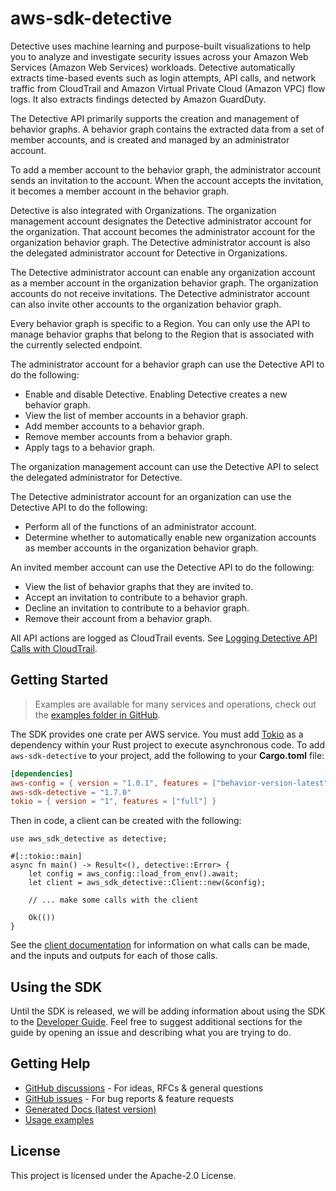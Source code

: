 # aws-sdk-detective

Detective uses machine learning and purpose-built visualizations to help you to analyze and investigate security issues across your Amazon Web Services (Amazon Web Services) workloads. Detective automatically extracts time-based events such as login attempts, API calls, and network traffic from CloudTrail and Amazon Virtual Private Cloud (Amazon VPC) flow logs. It also extracts findings detected by Amazon GuardDuty.

The Detective API primarily supports the creation and management of behavior graphs. A behavior graph contains the extracted data from a set of member accounts, and is created and managed by an administrator account.

To add a member account to the behavior graph, the administrator account sends an invitation to the account. When the account accepts the invitation, it becomes a member account in the behavior graph.

Detective is also integrated with Organizations. The organization management account designates the Detective administrator account for the organization. That account becomes the administrator account for the organization behavior graph. The Detective administrator account is also the delegated administrator account for Detective in Organizations.

The Detective administrator account can enable any organization account as a member account in the organization behavior graph. The organization accounts do not receive invitations. The Detective administrator account can also invite other accounts to the organization behavior graph.

Every behavior graph is specific to a Region. You can only use the API to manage behavior graphs that belong to the Region that is associated with the currently selected endpoint.

The administrator account for a behavior graph can use the Detective API to do the following:
  - Enable and disable Detective. Enabling Detective creates a new behavior graph.
  - View the list of member accounts in a behavior graph.
  - Add member accounts to a behavior graph.
  - Remove member accounts from a behavior graph.
  - Apply tags to a behavior graph.

The organization management account can use the Detective API to select the delegated administrator for Detective.

The Detective administrator account for an organization can use the Detective API to do the following:
  - Perform all of the functions of an administrator account.
  - Determine whether to automatically enable new organization accounts as member accounts in the organization behavior graph.

An invited member account can use the Detective API to do the following:
  - View the list of behavior graphs that they are invited to.
  - Accept an invitation to contribute to a behavior graph.
  - Decline an invitation to contribute to a behavior graph.
  - Remove their account from a behavior graph.

All API actions are logged as CloudTrail events. See [Logging Detective API Calls with CloudTrail](https://docs.aws.amazon.com/detective/latest/adminguide/logging-using-cloudtrail.html).

## Getting Started

> Examples are available for many services and operations, check out the
> [examples folder in GitHub](https://github.com/awslabs/aws-sdk-rust/tree/main/examples).

The SDK provides one crate per AWS service. You must add [Tokio](https://crates.io/crates/tokio)
as a dependency within your Rust project to execute asynchronous code. To add `aws-sdk-detective` to
your project, add the following to your **Cargo.toml** file:

```toml
[dependencies]
aws-config = { version = "1.0.1", features = ["behavior-version-latest"] }
aws-sdk-detective = "1.7.0"
tokio = { version = "1", features = ["full"] }
```

Then in code, a client can be created with the following:

```rust,no_run
use aws_sdk_detective as detective;

#[::tokio::main]
async fn main() -> Result<(), detective::Error> {
    let config = aws_config::load_from_env().await;
    let client = aws_sdk_detective::Client::new(&config);

    // ... make some calls with the client

    Ok(())
}
```

See the [client documentation](https://docs.rs/aws-sdk-detective/latest/aws_sdk_detective/client/struct.Client.html)
for information on what calls can be made, and the inputs and outputs for each of those calls.

## Using the SDK

Until the SDK is released, we will be adding information about using the SDK to the
[Developer Guide](https://docs.aws.amazon.com/sdk-for-rust/latest/dg/welcome.html). Feel free to suggest
additional sections for the guide by opening an issue and describing what you are trying to do.

## Getting Help

* [GitHub discussions](https://github.com/awslabs/aws-sdk-rust/discussions) - For ideas, RFCs & general questions
* [GitHub issues](https://github.com/awslabs/aws-sdk-rust/issues/new/choose) - For bug reports & feature requests
* [Generated Docs (latest version)](https://awslabs.github.io/aws-sdk-rust/)
* [Usage examples](https://github.com/awslabs/aws-sdk-rust/tree/main/examples)

## License

This project is licensed under the Apache-2.0 License.

